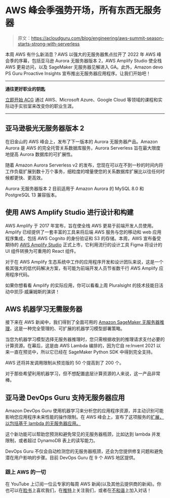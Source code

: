 # AWS 峰会季强势开场，所有东西无服务器

> 原文：<https://acloudguru.com/blog/engineering/aws-summit-season-starts-strong-with-serverless>

本周 AWS 有什么新消息？AWS 以强大的无服务器焦点拉开了 2022 年 AWS 峰会季的序幕，包括亚马逊 Aurora 无服务器版本 2，AWS Amplify Studio 使全栈 AWS 更易访问，以及 SageMaker 无服务器见解进入 GA。此外，Amazon devo PS Guru Proactive Insights 宣布推出无服务器应用程序。让我们开始吧！

* * *

**通往更好职业的钥匙**

[立即开始 ACG](https://acloudguru.com/pricing) 通过 AWS、Microsoft Azure、Google Cloud 等领域的课程和实际动手实验室来改变你的职业生涯。

* * *

## 亚马逊极光无服务器版本 2

在旧金山的 AWS 峰会上，发布了下一版本的 Aurora 无服务器产品。Amazon Aurora 是 AWS 的完全托管关系数据库服务，Aurora Serverless 旨在最大限度地提高 Aurora 数据库的可扩展性。

随着 Amazon Aurora Serverless v2 的发布，您现在可以在不到一秒的时间内将工作负载扩展到数十万个事务，细粒度的增量使您的关系数据库扩展比以往任何时候都更快、更高效。

Aurora 无服务器版本 2 目前适用于 Amazon Aurora 的 MySQL 8.0 和 PostgreSQL 13 兼容版本。

## 使用 AWS Amplify Studio 进行设计和构建

AWS Amplify 于 2017 年宣布，旨在使全栈 AWS 更易于前端开发人员使用。Amplify 已经提供了一套丰富的工具来将后端 AWS 服务与您的移动和 web 应用程序集成，包括 AWS Cognito 的身份验证和 S3 的存储。本周，AWS 宣布备受期待的 [AWS Amplify Studio](https://aws.amazon.com/about-aws/whats-new/2022/04/aws-amplify-studio-figma-to-react-code-capabilities/) 正式上市，它利用流行的设计工具 Figma 将设计的 UI 组件转换为可重用的 React 组件。

对于在 AWS Amplify 生态系统中工作的应用程序开发和设计团队来说，这是一个极其强大的低代码解决方案，有可能为前端开发人员节省数千行 AWS Amplify 应用程序代码。

如果你想看看 Amplify 的实际应用，你可以看看上周 Pluralsight 的技术技能日活动中凯莎·威廉姆斯的演讲！

## AWS 机器学习无需服务器

接下来在 AWS 新闻中，我们得到了全面可用的 [Amazon SageMaker 无服务器推理](https://aws.amazon.com/about-aws/whats-new/2022/04/amazon-sagemaker-serverless-inference/)，这是一种完全管理的、可扩展的机器学习模型部署策略。

当您为机器学习模型选择无服务器推理时，您只需根据收到的推理请求支付必要的计算资源。在幕后，这是由 AWS Lambda 编排的，因为它自 re:Invent 2021 以来一直在预览中，所以它已经在 SageMaker Python SDK 中得到完全支持。

AWS 还将并发调用限制从预览版的 50 个提高到了 200 个。

对于那些希望利用机器学习，但不想配置底层计算资源的人来说，这一产品非常棒。

## 亚马逊 DevOps Guru 支持无服务器应用

Amazon DevOps Guru 使用机器学习来分析您的应用程序资源，并主动识别可能影响您应用程序未来性能的操作限制。在 AWS 峰会上，宣布了这项服务的[扩展，以包括基于 lambda 的无服务器应用。](https://aws.amazon.com/about-aws/whats-new/2022/04/amazon-devops-guru-provides-proactive-insights-flag-early-issues-aws-serverless-applications/)

这个新功能可以帮助您预测和避免常见的无服务器瓶颈，比如达到 lambda 并发限制，或者超过 DynamoDB 表上的读写能力。

DevOps Guru 不仅会自动检测您的无服务器瓶颈，还会为您提供修复问题和避免潜在用户影响的步骤。目前 DevOps Guru 在 9 个 AWS 地区提供。

### **跟上 AWS 的一切**

在 YouTube 上订阅一位云专家的每周 AWS 新闻(以及其他云提供商的新闻)。你也可以在[脸书](https://www.facebook.com/acloudguru)上喜欢我们，在[推特](https://twitter.com/acloudguru)上关注我们，或者在[不和谐](http://discord.gg/acloudguru)上加入对话！